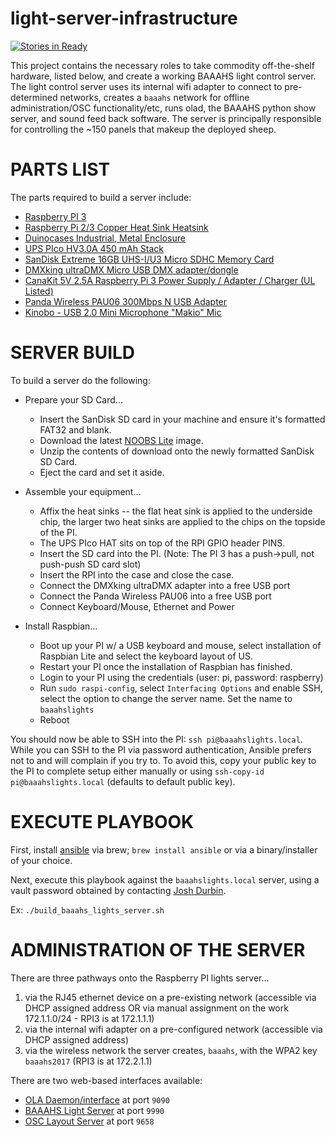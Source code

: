 # light-server-infrastructure

[![Stories in Ready](https://badge.waffle.io/baaahs/light-server-infrastructure.png?label=ready&title=Ready)](https://waffle.io/baaahs/light-server-infrastructure?utm_source=badge)

This project contains the necessary roles to take commodity off-the-shelf hardware, listed below, and create a working BAAAHS light control server. The light control server uses its internal wifi adapter to connect to pre-determined networks, creates a `baaahs` network for offline administration/OSC functionality/etc, runs olad, the BAAAHS python show server, and sound feed back software. The server is principally responsible for controlling the ~150 panels that makeup the deployed sheep.

# PARTS LIST
The parts required to build a server include:

- [Raspberry PI 3](https://www.raspberrypi.org/products/raspberry-pi-3-model-b/)
- [Raspberry Pi 2/3 Copper Heat Sink Heatsink](https://www.amazon.com/gp/product/B01GM9EYQ8)
- [Duinocases Industrial, Metal Enclosure](http://www.duinocases.com/store/raspberry-pi-enclosures/duinocase-b-enclosure-for-the-raspberry-pi-b/)
- [UPS PIco HV3.0A 450 mAh Stack](http://www.pimodulescart.com/shop/item.aspx?itemid=30)
- [SanDisk Extreme 16GB UHS-I/U3 Micro SDHC Memory Card](https://www.amazon.com/gp/product/B00M55BX3G)
- [DMXking ultraDMX Micro USB DMX adapter/dongle](https://www.amazon.com/gp/product/B00T8OKM98/)
- [CanaKit 5V 2.5A Raspberry Pi 3 Power Supply / Adapter / Charger (UL Listed)](https://www.amazon.com/CanaKit-Raspberry-Supply-Adapter-Charger/dp/B00MARDJZ4/)
- [Panda Wireless PAU06 300Mbps N USB Adapter](https://www.amazon.com/Panda-Wireless-PAU06-300Mbps-Adapter/dp/B00JDVRCI0)
- [Kinobo - USB 2.0 Mini Microphone "Makio" Mic](https://www.amazon.com/gp/product/B00IR8R7WQ)

# SERVER BUILD
To build a server do the following:

- Prepare your SD Card...
  - Insert the SanDisk SD card in your machine and ensure it's formatted FAT32 and blank.
  - Download the latest [NOOBS Lite](https://downloads.raspberrypi.org/NOOBS_lite_latest) image.
  - Unzip the contents of download onto the newly formatted SanDisk SD Card.
  - Eject the card and set it aside.

- Assemble your equipment...
  - Affix the heat sinks -- the flat heat sink is applied to the underside chip, the larger two heat sinks are applied to the chips on the topside of the PI.
  - The UPS PIco HAT sits on top of the RPI GPIO header PINS.
  - Insert the SD card into the PI. (Note: The PI 3 has a push->pull, not push-push SD card slot)
  - Insert the RPI into the case and close the case.
  - Connect the DMXking ultraDMX adapter into a free USB port
  - Connect the Panda Wireless PAU06 into a free USB port
  - Connect Keyboard/Mouse, Ethernet and Power

- Install Raspbian...
  - Boot up your PI w/ a USB keyboard and mouse, select installation of Raspbian Lite and select the keyboard layout of US.
  - Restart your PI once the installation of Raspbian has finished.
  - Login to your PI using the credentials (user: pi, password: raspberry)
  - Run `sudo raspi-config`, select `Interfacing Options` and enable SSH, select the option to change the server name. Set the name to `baaahslights`
  - Reboot
    
You should now be able to SSH into the PI: `ssh pi@baaahslights.local`. While you can SSH to the PI via password authentication, Ansible prefers not to and
  will complain if you try to. To avoid this, copy your public key to the PI to complete setup either manually or using `ssh-copy-id pi@baaahslights.local` (defaults to default public key).   
 
# EXECUTE PLAYBOOK
First, install [ansible](http://docs.ansible.com/ansible/index.html) via brew; `brew install ansible` or via a binary/installer of your choice.

Next, execute this playbook against the `baaahslights.local` server, using a vault password obtained by contacting [Josh Durbin](https://github.com/joshdurbin).

Ex: `./build_baaahs_lights_server.sh`
 
# ADMINISTRATION OF THE SERVER
There are three pathways onto the Raspberry PI lights server...

1. via the RJ45 ethernet device on a pre-existing network (accessible via DHCP assigned address OR via manual assignment on the work 172.1.1.0/24 - RPI3 is at 172.1.1.1)
2. via the internal wifi adapter on a pre-configured network (accessible via DHCP assigned address)
3. via the wireless network the server creates, `baaahs`, with the WPA2 key `baaahs2017` (RPI3 is at 172.2.1.1)

There are two web-based interfaces available:

- [OLA Daemon/interface](http://baaahslights.local:9090/new/#/) at port `9090`
- [BAAAHS Light Server](http://baaahslights.local:9990/) at port `9990`
- [OSC Layout Server](http://baaahslights.local:9658/) at port `9658`
